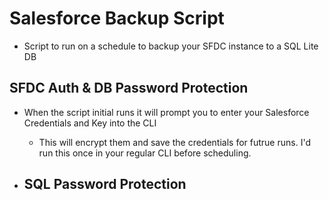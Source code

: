 # Salesforce Backup Script 
- Script to run on a schedule to backup your SFDC instance to a SQL Lite DB 

## SFDC Auth & DB Password Protection 
- When the script initial runs it will prompt you to enter your Salesforce Credentials and Key into the CLI 
    - This will encrypt them and save the credentials for futrue runs. I'd run this once in your regular CLI before scheduling. 

- SQL Password Protection 
    - 


